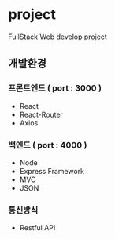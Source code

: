 # project
FullStack Web develop project


## 개발환경
### 프론트엔드 ( port : 3000 )
- React
- React-Router
- Axios

### 백엔드 ( port : 4000 )
- Node
- Express Framework
- MVC
- JSON

### 통신방식
- Restful API
